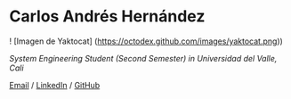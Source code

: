 # Carlos Andrés Hernández

! [Imagen de Yaktocat] (https://octodex.github.com/images/yaktocat.png))

_System Engineering Student  (Second Semester) in Universidad del Valle, Cali_ <br>

[Email](mailto:carlosheragu2003@gmail.com.com)  / [LinkedIn](www.linkedin.com/in/CarlosHerAgu) / [GitHub](https://github.com/Carlosher007)

